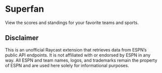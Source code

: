 # Superfan

View the scores and standings for your favorite teams and sports.


## Disclaimer

This is an unofficial Raycast extension that retrieves data from ESPN’s public API endpoints. It is not affiliated with or endorsed by ESPN in any way. All ESPN and team names, logos, and trademarks remain the property of ESPN and are used here solely for informational purposes.
